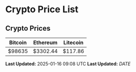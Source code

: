 # Crypto Price List

## Crypto Prices
| Bitcoin | Ethereum | Litecoin |
| ------- | -------- | -------- |
| $98635 | $3302.44 | $117.86 |
**Last Updated:** 2025-01-16 09:08 UTC
**Last Updated:** $DATE$
